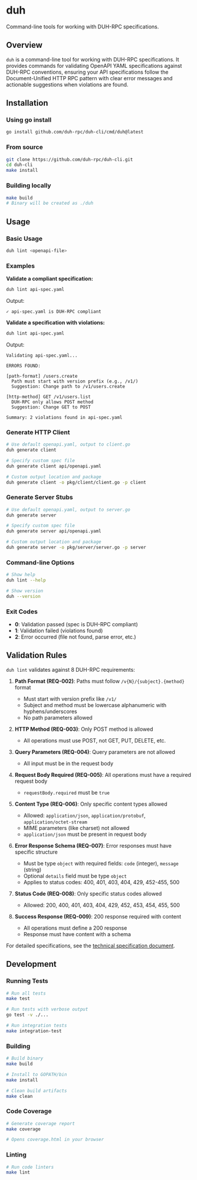 # duh

Command-line tools for working with DUH-RPC specifications.

## Overview

`duh` is a command-line tool for working with DUH-RPC specifications. It provides commands for validating OpenAPI YAML specifications against DUH-RPC conventions, ensuring your API specifications follow the Document-Unified HTTP RPC pattern with clear error messages and actionable suggestions when violations are found.

## Installation

### Using go install

```bash
go install github.com/duh-rpc/duh-cli/cmd/duh@latest
```

### From source

```bash
git clone https://github.com/duh-rpc/duh-cli.git
cd duh-cli
make install
```

### Building locally

```bash
make build
# Binary will be created as ./duh
```

## Usage

### Basic Usage

```bash
duh lint <openapi-file>
```

### Examples

**Validate a compliant specification:**
```bash
duh lint api-spec.yaml
```
Output:
```
✓ api-spec.yaml is DUH-RPC compliant
```

**Validate a specification with violations:**
```bash
duh lint api-spec.yaml
```
Output:
```
Validating api-spec.yaml...

ERRORS FOUND:

[path-format] /users.create
  Path must start with version prefix (e.g., /v1/)
  Suggestion: Change path to /v1/users.create

[http-method] GET /v1/users.list
  DUH-RPC only allows POST method
  Suggestion: Change GET to POST

Summary: 2 violations found in api-spec.yaml
```

### Generate HTTP Client

```bash
# Use default openapi.yaml, output to client.go
duh generate client

# Specify custom spec file
duh generate client api/openapi.yaml

# Custom output location and package
duh generate client -o pkg/client/client.go -p client
```

### Generate Server Stubs

```bash
# Use default openapi.yaml, output to server.go
duh generate server

# Specify custom spec file
duh generate server api/openapi.yaml

# Custom output location and package
duh generate server -o pkg/server/server.go -p server
```

### Command-line Options

```bash
# Show help
duh lint --help

# Show version
duh --version
```

### Exit Codes

- **0**: Validation passed (spec is DUH-RPC compliant)
- **1**: Validation failed (violations found)
- **2**: Error occurred (file not found, parse error, etc.)

## Validation Rules

`duh lint` validates against 8 DUH-RPC requirements:

1. **Path Format (REQ-002)**: Paths must follow `/v{N}/{subject}.{method}` format
   - Must start with version prefix like `/v1/`
   - Subject and method must be lowercase alphanumeric with hyphens/underscores
   - No path parameters allowed

2. **HTTP Method (REQ-003)**: Only POST method is allowed
   - All operations must use POST, not GET, PUT, DELETE, etc.

3. **Query Parameters (REQ-004)**: Query parameters are not allowed
   - All input must be in the request body

4. **Request Body Required (REQ-005)**: All operations must have a required request body
   - `requestBody.required` must be `true`

5. **Content Type (REQ-006)**: Only specific content types allowed
   - Allowed: `application/json`, `application/protobuf`, `application/octet-stream`
   - MIME parameters (like charset) not allowed
   - `application/json` must be present in request body

6. **Error Response Schema (REQ-007)**: Error responses must have specific structure
   - Must be type `object` with required fields: `code` (integer), `message` (string)
   - Optional `details` field must be type `object`
   - Applies to status codes: 400, 401, 403, 404, 429, 452-455, 500

7. **Status Code (REQ-008)**: Only specific status codes allowed
   - Allowed: 200, 400, 401, 403, 404, 429, 452, 453, 454, 455, 500

8. **Success Response (REQ-009)**: 200 response required with content
   - All operations must define a 200 response
   - Response must have content with a schema

For detailed specifications, see the [technical specification document](docs/TECHNICAL_SPEC.md).

## Development

### Running Tests

```bash
# Run all tests
make test

# Run tests with verbose output
go test -v ./...

# Run integration tests
make integration-test
```

### Building

```bash
# Build binary
make build

# Install to GOPATH/bin
make install

# Clean build artifacts
make clean
```

### Code Coverage

```bash
# Generate coverage report
make coverage

# Opens coverage.html in your browser
```

### Linting

```bash
# Run code linters
make lint
```
